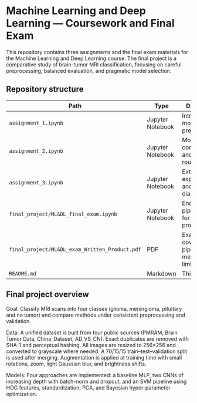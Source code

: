 # Machine Learning and Deep Learning — Coursework and Final Exam

This repository contains three assignments and the final exam materials for the Machine Learning and Deep Learning course. The final project is a comparative study of brain-tumor MRI classification, focusing on careful preprocessing, balanced evaluation, and pragmatic model selection.

## Repository structure

| Path | Type | Description |
| --- | --- | --- |
| `assignment_1.ipynb` | Jupyter Notebook | Introductory models and preprocessing. |
| `assignment_2.ipynb` | Jupyter Notebook | Model comparison and evaluation routines. |
| `assignment_3.ipynb` | Jupyter Notebook | Extended experiments and diagnostics. |
| `final_project/ML&DL_final_exam.ipynb` | Jupyter Notebook | End-to-end pipeline used for the exam project. |
| `final_project/ML&DL_exam_Written_Product.pdf` | PDF | Exam write-up covering data, pipeline, metrics, and limitations. |
| `README.md` | Markdown | This file. |

## Final project overview

Goal: Classify MRI scans into four classes (glioma, meningioma, pituitary and no tumor) and compare methods under consistent preprocessing and validation.

Data: A unified dataset is built from four public sources (PMRAM, Brain Tumor Data, China_Dataset, AD_VS_CN). Exact duplicates are removed with SHA-1 and perceptual hashing. All images are resized to 256×256 and converted to grayscale where needed. A 70/15/15 train–test–validation split is used after merging. Augmentation is applied at training time with small rotations, zoom, light Gaussian blur, and brightness shifts.

Models: Four approaches are implemented: a baseline MLP, two CNNs of increasing depth with batch-norm and dropout, and an SVM pipeline using HOG features, standardization, PCA, and Bayesian hyper-parameter optimization.
